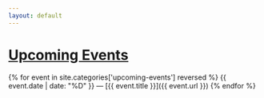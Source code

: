 ```yaml
---
layout: default
---
```


# [Upcoming Events](http://www.pillarsacademy.org/)


{% for event in site.categories['upcoming-events'] reversed %}
  {{ event.date | date: "%D" }} &mdash; [{{ event.title }}]({{ event.url }})
{% endfor %}
